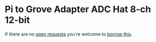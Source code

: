 # Pi to Grove Adapter ADC Hat 8-ch 12-bit
If there are no [open requests](../../../../issues?q=is%3Aissue+is%3Aopen+%22Pi+to+Grove+Adapter+ADC+Hat+8-ch+12-bit%22+in%3Atitle) you're welcome to [borrow this](../../../../issues/new?title=Borrow+request+for+Pi+to+Grove+Adapter+ADC+Hat+8-ch+12-bit&body=1+piece+of+%5Bthis%5D%28..%2Fblob%2Fmain%2F.%2FHardware%2FAdapters%2FPi_to_Grove_Adapter_ADC_Hat_8-ch_12-bit.md%29+for+~2+weeks.).
